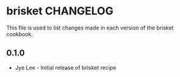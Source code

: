 brisket CHANGELOG
=================

This file is used to list changes made in each version of the brisket cookbook.

0.1.0
-----
- Jye Lee - Initial release of brisket recipe